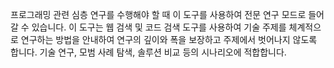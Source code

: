 프로그래밍 관련 심층 연구를 수행해야 할 때 이 도구를 사용하여 전문 연구 모드로 들어갈 수 있습니다. 이 도구는 웹 검색 및 코드 검색 도구를 사용하여 기술 주제를 체계적으로 연구하는 방법을 안내하여 연구의 깊이와 폭을 보장하고 주제에서 벗어나지 않도록 합니다. 기술 연구, 모범 사례 탐색, 솔루션 비교 등의 시나리오에 적합합니다.
